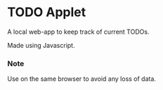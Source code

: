 # TODO Applet

A local web-app to keep track of current TODOs. 

Made using Javascript.

### Note
Use on the same browser to avoid any loss of data.
